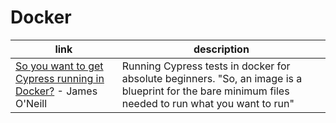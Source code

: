 # Docker
| link | description |
| --- | --- |
| [So you want to get Cypress running in Docker?](https://medium.com/@zite/so-you-want-to-get-cypress-running-in-docker-7e8fb2837731) - James O'Neill | Running Cypress tests in docker for absolute beginners. "So, an image is a blueprint for the bare minimum files needed to run what you want to run" |
